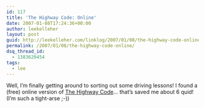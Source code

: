 ```yaml
---
id: 117
title: 'The Highway Code: Online'
date: 2007-01-08T17:24:36+00:00
author: leekelleher
layout: post
guid: http://leekelleher.com/linklog/2007/01/08/the-highway-code-online/
permalink: /2007/01/08/the-highway-code-online/
dsq_thread_id:
  - 1383620454
tags:
  - lee
---
```

Well, I&#8217;m finally getting around to sorting out some driving lessons! I found a (free) online version of [The Highway Code](https://www.gov.uk/guidance/the-highway-code)&#8230; that&#8217;s saved me about 6 quid! (I&#8217;m such a tight-arse ;-))